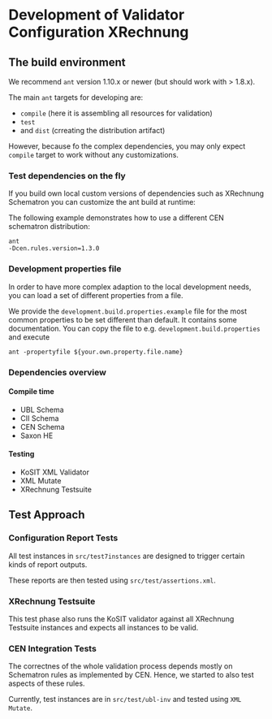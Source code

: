 # Development of Validator Configuration XRechnung

## The build environment

We recommend `ant` version 1.10.x or newer (but should work with > 1.8.x). 

The main `ant` targets for developing are:

* `compile` (here it is assembling all resources for validation)
* `test` 
* and `dist` (crreating the distribution artifact)

However, because fo the complex dependencies, you may only expect `compile` target to work without any customizations.

### Test dependencies on the fly 

If you build own local custom versions of dependencies such as XRechnung Schematron you can customize the ant build at runtime:

The following example demonstrates how to use a different CEN schematron distribution:
```shell
ant
-Dcen.rules.version=1.3.0
```

### Development properties file

In order to have more complex adaption to the local development needs, you can load a set of different properties from a file.

We provide the `development.build.properties.example` file for the most common properties to be set different than default. It contains some documentation. You can copy the file to e.g. `development.build.properties` and execute

```shell
ant -propertyfile ${your.own.property.file.name}
```

### Dependencies overview

#### Compile time

* UBL Schema
* CII Schema
* CEN Schema
* Saxon HE

#### Testing

* KoSIT XML Validator
* XML Mutate
* XRechnung Testsuite

## Test Approach

### Configuration Report Tests

All test instances in `src/test7instances` are designed to trigger certain kinds of report outputs.

These reports are then tested using `src/test/assertions.xml`. 


### XRechnung Testsuite

This test phase also runs the KoSIT validator against all XRechnung Testsuite instances and expects all instances to be valid.

### CEN Integration Tests

The correctnes of the whole validation process depends mostly on Schematron rules as implemented by CEN. 
Hence, we started to also test aspects of these rules.

Currently, test instances are in `src/test/ubl-inv` and tested using `XML Mutate`. 

